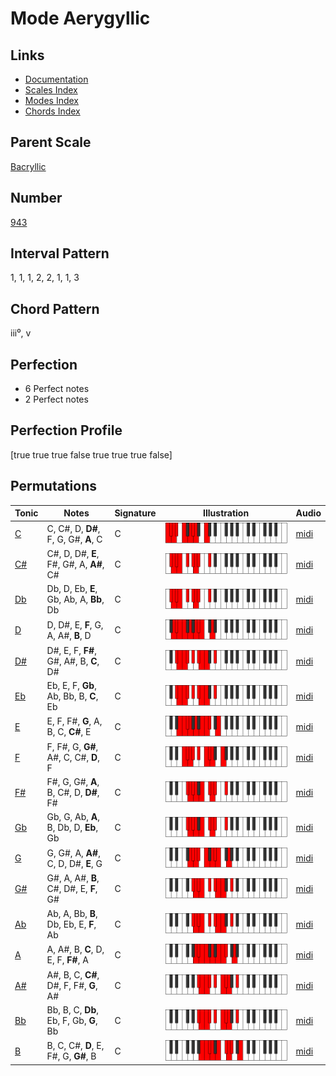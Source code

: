 # Mode Aerygyllic

## Links

- [Documentation](README.md)
- [Scales Index](Scales.md)
- [Modes Index](Modes.md)
- [Chords Index](Chords.md)

## Parent Scale

[Bacryllic](ScaleBacryllic.md)

## Number

[943](https://ianring.com/musictheory/scales/943)

## Interval Pattern

1, 1, 1, 2, 2, 1, 1, 3

## Chord Pattern

iii⁰, v

## Perfection

- 6 Perfect notes
- 2 Perfect notes

## Perfection Profile

[true true true false true true true false]

## Permutations

| Tonic | Notes | Signature | Illustration | Audio |
|-------|-------|-----------|--------------|-------|
| [C](ModeCNaturalAerygyllic.md) | C, C#, D, **D#**, F, G, G#, **A**, C | C | ![CNaturalAerygyllic](ModeCNaturalAerygyllic.png) | [midi](https://github.com/edipermadi/music/blob/main/docs/ModeCNaturalAerygyllic.mid?raw=true) |
| [C#](ModeCSharpAerygyllic.md) | C#, D, D#, **E**, F#, G#, A, **A#**, C# | C | ![CSharpAerygyllic](ModeCSharpAerygyllic.png) | [midi](https://github.com/edipermadi/music/blob/main/docs/ModeCSharpAerygyllic.mid?raw=true) |
| [Db](ModeDFlatAerygyllic.md) | Db, D, Eb, **E**, Gb, Ab, A, **Bb**, Db | C | ![DFlatAerygyllic](ModeDFlatAerygyllic.png) | [midi](https://github.com/edipermadi/music/blob/main/docs/ModeDFlatAerygyllic.mid?raw=true) |
| [D](ModeDNaturalAerygyllic.md) | D, D#, E, **F**, G, A, A#, **B**, D | C | ![DNaturalAerygyllic](ModeDNaturalAerygyllic.png) | [midi](https://github.com/edipermadi/music/blob/main/docs/ModeDNaturalAerygyllic.mid?raw=true) |
| [D#](ModeDSharpAerygyllic.md) | D#, E, F, **F#**, G#, A#, B, **C**, D# | C | ![DSharpAerygyllic](ModeDSharpAerygyllic.png) | [midi](https://github.com/edipermadi/music/blob/main/docs/ModeDSharpAerygyllic.mid?raw=true) |
| [Eb](ModeEFlatAerygyllic.md) | Eb, E, F, **Gb**, Ab, Bb, B, **C**, Eb | C | ![EFlatAerygyllic](ModeEFlatAerygyllic.png) | [midi](https://github.com/edipermadi/music/blob/main/docs/ModeEFlatAerygyllic.mid?raw=true) |
| [E](ModeENaturalAerygyllic.md) | E, F, F#, **G**, A, B, C, **C#**, E | C | ![ENaturalAerygyllic](ModeENaturalAerygyllic.png) | [midi](https://github.com/edipermadi/music/blob/main/docs/ModeENaturalAerygyllic.mid?raw=true) |
| [F](ModeFNaturalAerygyllic.md) | F, F#, G, **G#**, A#, C, C#, **D**, F | C | ![FNaturalAerygyllic](ModeFNaturalAerygyllic.png) | [midi](https://github.com/edipermadi/music/blob/main/docs/ModeFNaturalAerygyllic.mid?raw=true) |
| [F#](ModeFSharpAerygyllic.md) | F#, G, G#, **A**, B, C#, D, **D#**, F# | C | ![FSharpAerygyllic](ModeFSharpAerygyllic.png) | [midi](https://github.com/edipermadi/music/blob/main/docs/ModeFSharpAerygyllic.mid?raw=true) |
| [Gb](ModeGFlatAerygyllic.md) | Gb, G, Ab, **A**, B, Db, D, **Eb**, Gb | C | ![GFlatAerygyllic](ModeGFlatAerygyllic.png) | [midi](https://github.com/edipermadi/music/blob/main/docs/ModeGFlatAerygyllic.mid?raw=true) |
| [G](ModeGNaturalAerygyllic.md) | G, G#, A, **A#**, C, D, D#, **E**, G | C | ![GNaturalAerygyllic](ModeGNaturalAerygyllic.png) | [midi](https://github.com/edipermadi/music/blob/main/docs/ModeGNaturalAerygyllic.mid?raw=true) |
| [G#](ModeGSharpAerygyllic.md) | G#, A, A#, **B**, C#, D#, E, **F**, G# | C | ![GSharpAerygyllic](ModeGSharpAerygyllic.png) | [midi](https://github.com/edipermadi/music/blob/main/docs/ModeGSharpAerygyllic.mid?raw=true) |
| [Ab](ModeAFlatAerygyllic.md) | Ab, A, Bb, **B**, Db, Eb, E, **F**, Ab | C | ![AFlatAerygyllic](ModeAFlatAerygyllic.png) | [midi](https://github.com/edipermadi/music/blob/main/docs/ModeAFlatAerygyllic.mid?raw=true) |
| [A](ModeANaturalAerygyllic.md) | A, A#, B, **C**, D, E, F, **F#**, A | C | ![ANaturalAerygyllic](ModeANaturalAerygyllic.png) | [midi](https://github.com/edipermadi/music/blob/main/docs/ModeANaturalAerygyllic.mid?raw=true) |
| [A#](ModeASharpAerygyllic.md) | A#, B, C, **C#**, D#, F, F#, **G**, A# | C | ![ASharpAerygyllic](ModeASharpAerygyllic.png) | [midi](https://github.com/edipermadi/music/blob/main/docs/ModeASharpAerygyllic.mid?raw=true) |
| [Bb](ModeBFlatAerygyllic.md) | Bb, B, C, **Db**, Eb, F, Gb, **G**, Bb | C | ![BFlatAerygyllic](ModeBFlatAerygyllic.png) | [midi](https://github.com/edipermadi/music/blob/main/docs/ModeBFlatAerygyllic.mid?raw=true) |
| [B](ModeBNaturalAerygyllic.md) | B, C, C#, **D**, E, F#, G, **G#**, B | C | ![BNaturalAerygyllic](ModeBNaturalAerygyllic.png) | [midi](https://github.com/edipermadi/music/blob/main/docs/ModeBNaturalAerygyllic.mid?raw=true) |
